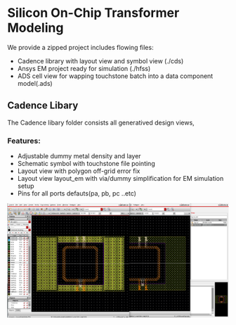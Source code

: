 # Silicon On-Chip Transformer Modeling

We provide a zipped project includes flowing files:
- Cadence library with layout view and symbol view (./cds)
- Ansys EM project ready for simulation (./hfss)
- ADS cell view for wapping touchstone batch into a data component model(.ads)


## Cadence Libary

The Cadence libary folder consists all generatived design views,

### Features:
- Adjustable dummy metal density and layer
- Schematic symbol with touchstone file pointing 
- Layout view with polygon off-grid error fix
- Layout view layout_em with via/dummy simplification for EM simulation setup
- Pins for all ports defauts(pa, pb, pc ..etc)

![Cadence Views](cds.png)

### 














